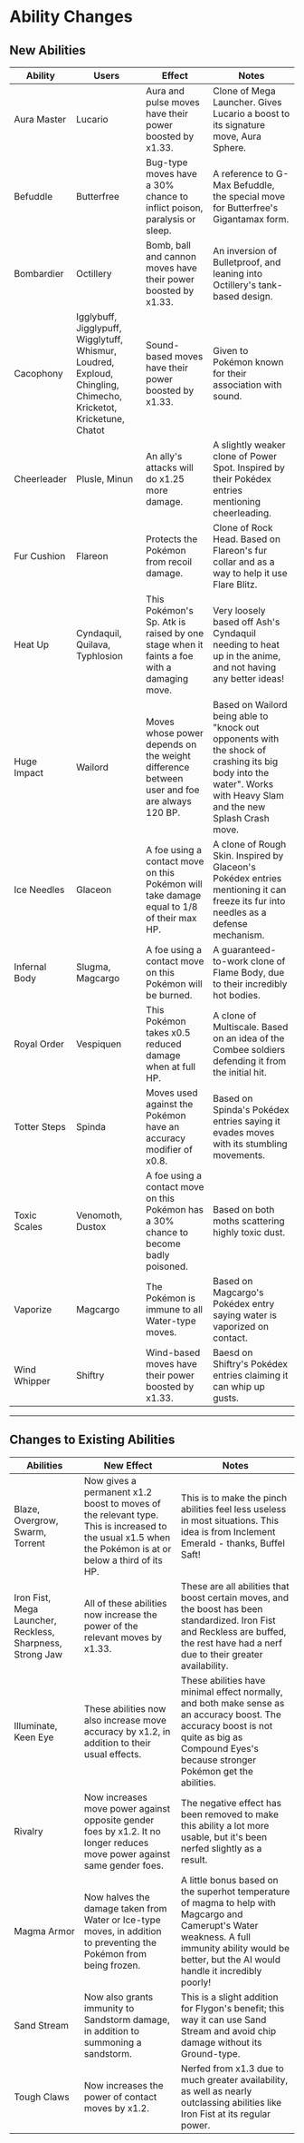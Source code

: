 # Ability Changes

## New Abilities

Ability|Users|Effect|Notes
---|---|---|---
Aura Master|Lucario|Aura and pulse moves have their power boosted by x1.33.|Clone of Mega Launcher. Gives Lucario a boost to its signature move, Aura Sphere.
Befuddle|Butterfree|Bug-type moves have a 30% chance to inflict poison, paralysis or sleep.|A reference to G-Max Befuddle, the special move for Butterfree's Gigantamax form.
Bombardier|Octillery|Bomb, ball and cannon moves have their power boosted by x1.33.|An inversion of Bulletproof, and leaning into Octillery's tank-based design.
Cacophony|Igglybuff, Jigglypuff, Wigglytuff, Whismur, Loudred, Exploud, Chingling, Chimecho, Kricketot, Kricketune, Chatot|Sound-based moves have their power boosted by x1.33.|Given to Pokémon known for their association with sound.
Cheerleader|Plusle, Minun|An ally's attacks will do x1.25 more damage.|A slightly weaker clone of Power Spot. Inspired by their Pokédex entries mentioning cheerleading.
Fur Cushion|Flareon|Protects the Pokémon from recoil damage.|Clone of Rock Head. Based on Flareon's fur collar and as a way to help it use Flare Blitz.
Heat Up|Cyndaquil, Quilava, Typhlosion|This Pokémon's Sp. Atk is raised by one stage when it faints a foe with a damaging move.|Very loosely based off Ash's Cyndaquil needing to heat up in the anime, and not having any better ideas!
Huge Impact|Wailord|Moves whose power depends on the weight difference between user and foe are always 120 BP.|Based on Wailord being able to "knock out opponents with the shock of crashing its big body into the water". Works with Heavy Slam and the new Splash Crash move.
Ice Needles|Glaceon|A foe using a contact move on this Pokémon will take damage equal to 1/8 of their max HP.|A clone of Rough Skin. Inspired by Glaceon's Pokédex entries mentioning it can freeze its fur into needles as a defense mechanism.
Infernal Body|Slugma, Magcargo|A foe using a contact move on this Pokémon will be burned.|A guaranteed-to-work clone of Flame Body, due to their incredibly hot bodies.
Royal Order|Vespiquen|This Pokémon takes x0.5 reduced damage when at full HP.|A clone of Multiscale. Based on an idea of the Combee soldiers defending it from the initial hit.
Totter Steps|Spinda|Moves used against the Pokémon have an accuracy modifier of x0.8.|Based on Spinda's Pokédex entries saying it evades moves with its stumbling movements.
Toxic Scales|Venomoth, Dustox|A foe using a contact move on this Pokémon has a 30% chance to become badly poisoned.|Based on both moths scattering highly toxic dust.
Vaporize|Magcargo|The Pokémon is immune to all Water-type moves.|Based on Magcargo's Pokédex entry saying water is vaporized on contact.
Wind Whipper|Shiftry|Wind-based moves have their power boosted by x1.33.|Baesd on Shiftry's Pokédex entries claiming it can whip up gusts.

---

## Changes to Existing Abilities

Abilities|New Effect|Notes
---|---|---
Blaze, Overgrow, Swarm, Torrent|Now gives a permanent x1.2 boost to moves of the relevant type. This is increased to the usual x1.5 when the Pokémon is at or below a third of its HP.|This is to make the pinch abilities feel less useless in most situations. This idea is from Inclement Emerald - thanks, Buffel Saft!
Iron Fist, Mega Launcher, Reckless, Sharpness, Strong Jaw|All of these abilities now increase the power of the relevant moves by x1.33.|These are all abilities that boost certain moves, and the boost has been standardized. Iron Fist and Reckless are buffed, the rest have had a nerf due to their greater availability.
Illuminate, Keen Eye|These abilities now also increase move accuracy by x1.2, in addition to their usual effects.|These abilities have minimal effect normally, and both make sense as an accuracy boost. The accuracy boost is not quite as big as Compound Eyes's because stronger Pokémon get the abilities.
Rivalry|Now increases move power against opposite gender foes by x1.2. It no longer reduces move power against same gender foes.|The negative effect has been removed to make this ability a lot more usable, but it's been nerfed slightly as a result.
Magma Armor|Now halves the damage taken from Water or Ice-type moves, in addition to preventing the Pokémon from being frozen.|A little bonus based on the superhot temperature of magma to help with Magcargo and Camerupt's Water weakness. A full immunity ability would be better, but the AI would handle it incredibly poorly!
Sand Stream|Now also grants immunity to Sandstorm damage, in addition to summoning a sandstorm.|This is a slight addition for Flygon's benefit; this way it can use Sand Stream and avoid chip damage without its Ground-type.
Tough Claws|Now increases the power of contact moves by x1.2.|Nerfed from x1.3 due to much greater availability, as well as nearly outclassing abilities like Iron Fist at its regular power.